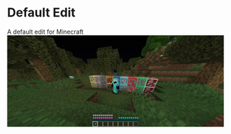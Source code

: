 # Default Edit
A default edit for Minecraft
![Screenshot](https://github.com/bpweber/Default-Edit/blob/main/2020-10-15_19.47.59.png)
